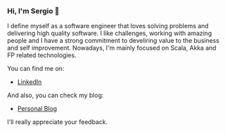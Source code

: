 ### Hi, I'm Sergio :wave:

I define myself as a software engineer that loves solving problems and delivering high quality software. I like challenges, working with amazing people and I have a strong commitment to develiring value to the business and self improvement.
Nowadays, I'm mainly focused on Scala, Akka and FP related technologies.

You can find me on:
 * [LinkedIn](https://www.linkedin.com/in/sergio-cano-2baa4257/)

And also, you can check my blog:
 * [Personal Blog](https://serdeliverance.github.io/blog/)

I'll really appreciate your feedback.
